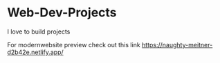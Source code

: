 # Web-Dev-Projects
I love to build projects 

For modernwebsite preview check out this link https://naughty-meitner-d2b42e.netlify.app/
